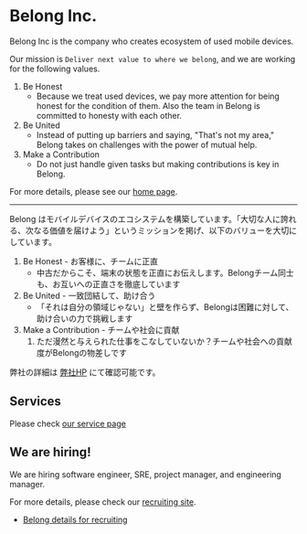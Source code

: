 # Belong Inc.

Belong Inc is the company who creates ecosystem of used mobile devices.

Our mission is `Deliver next value to where we belong`, and we are working for the following values.

1. Be Honest
   * Because we treat used devices, we pay more attention for being honest for the condition of them. Also the team in Belong is committed to honesty with each other.
2. Be United
   * Instead of putting up barriers and saying, "That's not my area," Belong takes on challenges with the power of mutual help.
3. Make a Contribution
   * Do not just handle given tasks but making contributions is key in Belong.

For more details, please see our [home page](https://about.belong.co.jp/).

---

Belong はモバイルデバイスのエコシステムを構築しています。「大切な人に誇れる、次なる価値を届けよう」というミッションを掲げ、以下のバリューを大切にしています。

1. Be Honest - お客様に、チームに正直
    * 中古だからこそ、端末の状態を正直にお伝えします。Belongチーム同士も、お互いへの正直さを徹底しています
2. Be United - 一致団結して、助け合う
    * 「それは自分の領域じゃない」と壁を作らず、Belongは困難に対して、助け合いの力で挑戦します
3. Make a Contribution - チームや社会に貢献
     1. ただ漫然と与えられた仕事をこなしていないか？チームや社会への貢献度がBelongの物差しです

弊社の詳細は [弊社HP](https://about.belong.co.jp/) にて確認可能です。


## Services
Please check [our service page](https://about.belong.co.jp/services/)

## We are hiring!
We are hiring software engineer, SRE, project manager, and engineering manager.

For more details, please check our [recruiting site](https://about.belong.co.jp/recruit/).

* [Belong details for recruiting](https://speakerdeck.com/belongadmin/belong-inc)